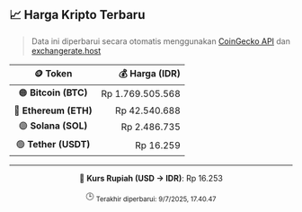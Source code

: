 

<!-- HARGA_KRIPTO -->
## 📈 Harga Kripto Terbaru

> Data ini diperbarui secara otomatis menggunakan [CoinGecko API](https://www.coingecko.com/) dan [exchangerate.host](https://exchangerate.host/)

<div align="center">

| 🪙 Token | 💰 Harga (IDR) |
|:------:|---------------:|
| 🟠 **Bitcoin (BTC)**   | Rp 1.769.505.568 |
| 🔵 **Ethereum (ETH)**  | Rp 42.540.688 |
| 🟣 **Solana (SOL)**    | Rp 2.486.735 |
| 🟢 **Tether (USDT)**   | Rp 16.259 |

---

💱 **Kurs Rupiah (USD → IDR)**: Rp 16.253

🕒 <sub>Terakhir diperbarui: 9/7/2025, 17.40.47</sub>

</div>
<!-- /HARGA_KRIPTO -->